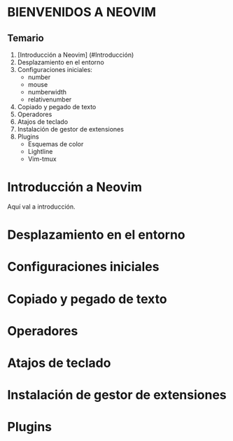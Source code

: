 # BIENVENIDOS A NEOVIM

## Temario

1. [Introducción a Neovim] (#Introducción)
2. Desplazamiento en el entorno
3. Configuraciones iniciales:
    - number
    - mouse 
    - numberwidth
    - relativenumber
4. Copiado y pegado de texto
5. Operadores
6. Atajos de teclado
7. Instalación de gestor de extensiones
8. Plugins
    - Esquemas de color
    - Lightline
    - Vim-tmux

# Introducción a Neovim
Aquí val a introducción.
# Desplazamiento en el entorno
# Configuraciones iniciales
# Copiado y pegado de texto
# Operadores
# Atajos de teclado
# Instalación de gestor de extensiones
# Plugins
